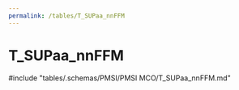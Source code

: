 ```yaml
---
permalink: /tables/T_SUPaa_nnFFM
---
```

# T_SUPaa_nnFFM
<!-- SPDX-License-Identifier: MPL-2.0 -->

<!-- ATTENTION : Ne pas supprimer ou modifier la ligne ci-dessous -->
#include "tables/.schemas/PMSI/PMSI MCO/T_SUPaa_nnFFM.md"
<!-- ATTENTION : Ne pas supprimer ou modifier la ligne ci-dessus -->
